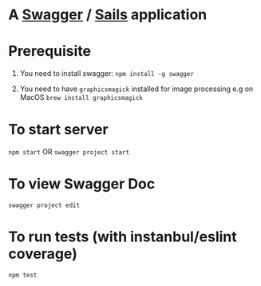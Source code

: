 # A [Swagger](https://www.npmjs.com/package/swagger) / [Sails](http://sailsjs.org) application 

# Prerequisite

1. You need to install swagger:
`npm install -g swagger`

2. You need to have `graphicsmagick` installed for image processing
e.g on MacOS
`brew install graphicsmagick`

# To start server
`npm start`
OR
`swagger project start`

# To view Swagger Doc
`swagger project edit`

# To run tests (with instanbul/eslint coverage)
`npm test`